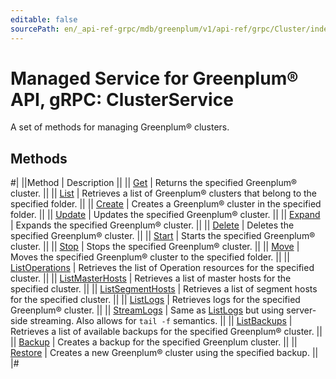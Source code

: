 ```yaml
---
editable: false
sourcePath: en/_api-ref-grpc/mdb/greenplum/v1/api-ref/grpc/Cluster/index.md
---
```


# Managed Service for Greenplum® API, gRPC: ClusterService

A set of methods for managing Greenplum® clusters.

## Methods

#|
||Method | Description ||
|| [Get](get.md) | Returns the specified Greenplum® cluster. ||
|| [List](list.md) | Retrieves a list of Greenplum® clusters that belong to the specified folder. ||
|| [Create](create.md) | Creates a Greenplum® cluster in the specified folder. ||
|| [Update](update.md) | Updates the specified Greenplum® cluster. ||
|| [Expand](expand.md) | Expands the specified Greenplum® cluster. ||
|| [Delete](delete.md) | Deletes the specified Greenplum® cluster. ||
|| [Start](start.md) | Starts the specified Greenplum® cluster. ||
|| [Stop](stop.md) | Stops the specified Greenplum® cluster. ||
|| [Move](move.md) | Moves the specified Greenplum® cluster to the specified folder. ||
|| [ListOperations](listOperations.md) | Retrieves the list of Operation resources for the specified cluster. ||
|| [ListMasterHosts](listMasterHosts.md) | Retrieves a list of master hosts for the specified cluster. ||
|| [ListSegmentHosts](listSegmentHosts.md) | Retrieves a list of segment hosts for the specified cluster. ||
|| [ListLogs](listLogs.md) | Retrieves logs for the specified Greenplum® cluster. ||
|| [StreamLogs](streamLogs.md) | Same as [ListLogs](#ListLogs) but using server-side streaming. Also allows for `tail -f` semantics. ||
|| [ListBackups](listBackups.md) | Retrieves a list of available backups for the specified Greenplum® cluster. ||
|| [Backup](backup.md) | Creates a backup for the specified Greenplum cluster. ||
|| [Restore](restore.md) | Creates a new Greenplum® cluster using the specified backup. ||
|#